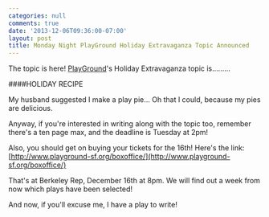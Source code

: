 ```yaml
---
categories: null
comments: true
date: '2013-12-06T09:36:00-07:00'
layout: post
title: Monday Night PlayGround Holiday Extravaganza Topic Announced
---
```


The topic is here! [PlayGround](http://www.playground-sf.org/)'s Holiday Extravaganza topic is.........

####HOLIDAY RECIPE

My husband suggested I make a play pie... Oh that I could, because my pies are delicious. 

Anyway, if you're interested in writing along with the topic too, remember there's a ten page max, and the deadline is Tuesday at 2pm! 

Also, you should get on buying your tickets for the 16th! Here's the link: [http://www.playground-sf.org/boxoffice/](http://www.playground-sf.org/boxoffice/)

That's at Berkeley Rep, December 16th at 8pm. We will find out a week from now which plays have been selected! 

And now, if you'll excuse me, I have a play to write!